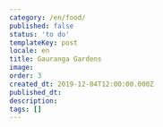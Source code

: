 ```yaml
---
category: /en/food/
published: false
status: 'to do'
templateKey: post
locale: en
title: Gauranga Gardens
image:
order: 3
created_dt: 2019-12-04T12:00:00.000Z
published_dt:
description:
tags: []
---
```

